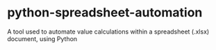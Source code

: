 # python-spreadsheet-automation
A tool used to automate value calculations within a spreadsheet (.xlsx) document, using Python
